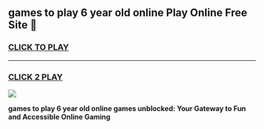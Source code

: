 
## games to play 6 year old online Play Online Free Site 👋
<h3>
<a href="https://download.freeplayer.one?title=games_to_play_6_year_old_online&ref=21F">CLICK TO PLAY</a></h3>
<hr>

<h3>
<a href="https://download.freeplayer.one?title=games_to_play_6_year_old_online&ref=21F">CLICK 2 PLAY</a>
  
</h3>

<a href="https://download.freeplayer.one?title=games_to_play_6_year_old_online&ref=21F"><img src="https://cdnb.artstation.com/p/assets/images/images/032/539/853/original/anto-thomas-button-gif.gif"></a>


**games to play 6 year old online games unblocked: Your Gateway to Fun and Accessible Online Gaming**
